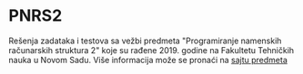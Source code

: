 # PNRS2

Rešenja zadataka i testova sa vežbi predmeta "Programiranje namenskih računarskih struktura 2" koje su rađene 2019. godine na Fakultetu Tehničkih nauka u Novom Sadu. 
Više informacija može se pronaći na [sajtu predmeta](http://www.rt-rk.uns.ac.rs/predmeti/ra%C4%8Dunarstvo-i-automatika-%E2%80%93-e2/pnrs-2-projektovanje-namenskih-ra%C4%8Dunarskih-struktura-2)

